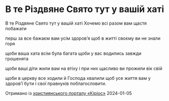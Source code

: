 В те Різдвяне Свято тут у вашій хаті
================================================================

В те Різдвяне Свято тут у вашій хаті
Хочемо всі разом вам щастя побажати

перш за все бажаєм вам усім здоров’я
щоб в житті своєму ви не знали горя

щоби ваша хата всім була багата
щоби у вас водились завжди грошенята

щоби ваші діти жили вам на втіху
і при них щасливо ви прожили вік свій

щоби в церкву все ходили й Господа хвалили
щоб усе життя вам у здоров’ї бути
і свої правнуків поблагословити.

[джерело]: https://kyrios.org.ua/literature/vinchuvannya/207-vinchuvannja.html

Отримано із [християнського порталу «Кіріос»][джерело]
2024-01-05

